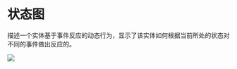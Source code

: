 # 状态图

描述一个实体基于事件反应的动态行为，显示了该实体如何根据当前所处的状态对不同的事件做出反应的。

![](https://cdn.jsdelivr.net/gh/ZanderZhao/img20/file/20200117211018.png)